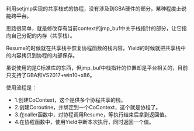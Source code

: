 利用setjmp实现的共享栈式的协程，没有涉及到GBA硬件的部分，<del>某种程度上说能跨平台</del>。

思路很简单，就是修改存有当前context的jmp_buf中关于栈指针的部分，让它指向自己分配的内存（共享栈）。

Resume的时候就在共享栈中恢复协程函数的栈内容，Yield的时候就把共享栈中的内容拷贝到协程的内部保存。

虽说使用的是C标准库的东西，但jmp_buf中栈指针的位置却是平台相关的，目前只支持了GBA和VS2017+win10+x86。

使用流程是：

- 1.创建CoContext，这个是供多个协程共享的栈。
- 2.创建Coroutine，并绑定到一个CoContext，这个就是协程了。
- 3.在caller函数中，对协程调用Resume，等执行结束后拿到返回值。
- 4.在协程函数中，使用Yield中断本次执行，同时返回一个值。

